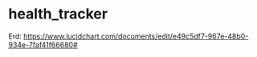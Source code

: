# health_tracker

Erd: https://www.lucidchart.com/documents/edit/e49c5df7-967e-48b0-934e-7faf41f66680#
